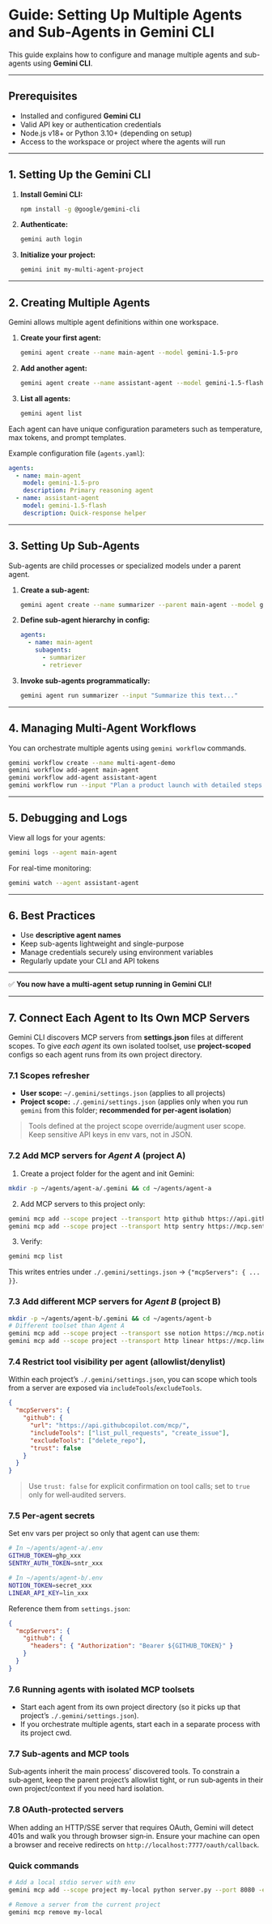 # Guide: Setting Up Multiple Agents and Sub-Agents in Gemini CLI

This guide explains how to configure and manage multiple agents and sub-agents using **Gemini CLI**.

---

## Prerequisites

- Installed and configured **Gemini CLI**
- Valid API key or authentication credentials
- Node.js v18+ or Python 3.10+ (depending on setup)
- Access to the workspace or project where the agents will run

---

## 1. Setting Up the Gemini CLI

1. **Install Gemini CLI:**
   ```bash
   npm install -g @google/gemini-cli
   ```

2. **Authenticate:**
   ```bash
   gemini auth login
   ```

3. **Initialize your project:**
   ```bash
   gemini init my-multi-agent-project
   ```

---

## 2. Creating Multiple Agents

Gemini allows multiple agent definitions within one workspace.

1. **Create your first agent:**
   ```bash
   gemini agent create --name main-agent --model gemini-1.5-pro
   ```

2. **Add another agent:**
   ```bash
   gemini agent create --name assistant-agent --model gemini-1.5-flash
   ```

3. **List all agents:**
   ```bash
   gemini agent list
   ```

Each agent can have unique configuration parameters such as temperature, max tokens, and prompt templates.

Example configuration file (`agents.yaml`):
```yaml
agents:
  - name: main-agent
    model: gemini-1.5-pro
    description: Primary reasoning agent
  - name: assistant-agent
    model: gemini-1.5-flash
    description: Quick-response helper
```

---

## 3. Setting Up Sub-Agents

Sub-agents are child processes or specialized models under a parent agent.

1. **Create a sub-agent:**
   ```bash
   gemini agent create --name summarizer --parent main-agent --model gemini-1.5-mini
   ```

2. **Define sub-agent hierarchy in config:**
   ```yaml
   agents:
     - name: main-agent
       subagents:
         - summarizer
         - retriever
   ```

3. **Invoke sub-agents programmatically:**
   ```bash
   gemini agent run summarizer --input "Summarize this text..."
   ```

---

## 4. Managing Multi-Agent Workflows

You can orchestrate multiple agents using `gemini workflow` commands.

```bash
gemini workflow create --name multi-agent-demo
gemini workflow add-agent main-agent
gemini workflow add-agent assistant-agent
gemini workflow run --input "Plan a product launch with detailed steps."
```

---

## 5. Debugging and Logs

View all logs for your agents:

```bash
gemini logs --agent main-agent
```

For real-time monitoring:

```bash
gemini watch --agent assistant-agent
```

---

## 6. Best Practices

- Use **descriptive agent names**
- Keep sub-agents lightweight and single-purpose
- Manage credentials securely using environment variables
- Regularly update your CLI and API tokens

---

✅ **You now have a multi-agent setup running in Gemini CLI!**

---

## 7. Connect Each Agent to Its Own MCP Servers

Gemini CLI discovers MCP servers from **settings.json** files at different scopes. To give *each agent* its own isolated toolset, use **project-scoped** configs so each agent runs from its own project directory.

### 7.1 Scopes refresher
- **User scope:** `~/.gemini/settings.json` (applies to all projects)
- **Project scope:** `./.gemini/settings.json` (applies only when you run `gemini` from this folder; **recommended for per‑agent isolation**)

> Tools defined at the project scope override/augment user scope. Keep sensitive API keys in env vars, not in JSON.

### 7.2 Add MCP servers for *Agent A* (project A)
1) Create a project folder for the agent and init Gemini:
```bash
mkdir -p ~/agents/agent-a/.gemini && cd ~/agents/agent-a
```
2) Add MCP servers to this project only:
```bash
gemini mcp add --scope project --transport http github https://api.githubcopilot.com/mcp/
gemini mcp add --scope project --transport http sentry https://mcp.sentry.dev/mcp
```
3) Verify:
```bash
gemini mcp list
```
This writes entries under `./.gemini/settings.json` → `{"mcpServers": { ... }}`.

### 7.3 Add different MCP servers for *Agent B* (project B)
```bash
mkdir -p ~/agents/agent-b/.gemini && cd ~/agents/agent-b
# Different toolset than Agent A
gemini mcp add --scope project --transport sse notion https://mcp.notion.com/mcp
gemini mcp add --scope project --transport http linear https://mcp.linear.app/sse
```

### 7.4 Restrict tool visibility per agent (allowlist/denylist)
Within each project’s `./.gemini/settings.json`, you can scope which tools from a server are exposed via `includeTools`/`excludeTools`.
```json
{
  "mcpServers": {
    "github": {
      "url": "https://api.githubcopilot.com/mcp/",
      "includeTools": ["list_pull_requests", "create_issue"],
      "excludeTools": ["delete_repo"],
      "trust": false
    }
  }
}
```
> Use `trust: false` for explicit confirmation on tool calls; set to `true` only for well‑audited servers.

### 7.5 Per‑agent secrets
Set env vars per project so only that agent can use them:
```bash
# In ~/agents/agent-a/.env
GITHUB_TOKEN=ghp_xxx
SENTRY_AUTH_TOKEN=sntr_xxx

# In ~/agents/agent-b/.env
NOTION_TOKEN=secret_xxx
LINEAR_API_KEY=lin_xxx
```
Reference them from `settings.json`:
```json
{
  "mcpServers": {
    "github": {
      "headers": { "Authorization": "Bearer ${GITHUB_TOKEN}" }
    }
  }
}
```

### 7.6 Running agents with isolated MCP toolsets
- Start each agent from its own project directory (so it picks up that project’s `./.gemini/settings.json`).
- If you orchestrate multiple agents, start each in a separate process with its project cwd.

### 7.7 Sub‑agents and MCP tools
Sub‑agents inherit the main process’ discovered tools. To constrain a sub‑agent, keep the parent project’s allowlist tight, or run sub‑agents in their own project/context if you need hard isolation.

### 7.8 OAuth‑protected servers
When adding an HTTP/SSE server that requires OAuth, Gemini will detect 401s and walk you through browser sign‑in. Ensure your machine can open a browser and receive redirects on `http://localhost:7777/oauth/callback`.

### Quick commands
```bash
# Add a local stdio server with env
gemini mcp add --scope project my-local python server.py --port 8080 -e API_KEY=$MY_KEY

# Remove a server from the current project
gemini mcp remove my-local
```
